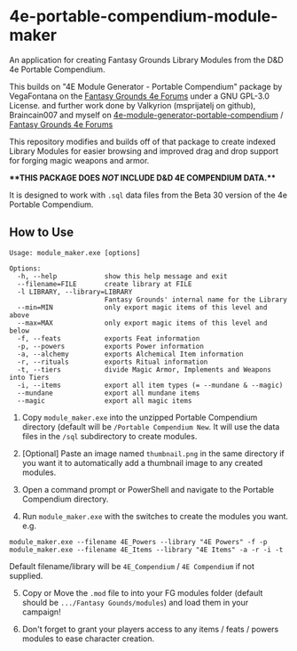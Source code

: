 # 4e-portable-compendium-module-maker
An application for creating Fantasy Grounds Library Modules from the D&amp;D 4e Portable Compendium.

This builds on
"4E Module Generator - Portable Compendium" package by VegaFontana on the [Fantasy Grounds 4e Forums](https://www.fantasygrounds.com/forums/showthread.php?60524-4E-Module-Generator-Portable-compendium-gt-Fantasy-Grounds) under a GNU GPL-3.0 License.
and further work done by Valkyrion (msprijatelj on github), Braincain007 and myself on [4e-module-generator-portable-compendium](https://github.com/msprijatelj/4e-module-generator-portable-compendium)
/ [Fantasy Grounds 4e Forums](https://www.fantasygrounds.com/forums/showthread.php?60524-4E-Module-Generator-Portable-compendium-gt-Fantasy-Grounds&p=647134&viewfull=1#post647134)

This repository modifies and builds off of that package to create indexed Library Modules for easier browsing and improved drag and drop support for forging magic weapons and armor.


**\*\*THIS PACKAGE DOES _NOT_ INCLUDE D&D 4E COMPENDIUM DATA.\*\***

It is designed to work with `.sql` data files from the Beta 30 version of the 4e Portable Compendium.

## How to Use

```
Usage: module_maker.exe [options]

Options:
  -h, --help            show this help message and exit
  --filename=FILE       create library at FILE
  -l LIBRARY, --library=LIBRARY
                        Fantasy Grounds' internal name for the Library
  --min=MIN             only export magic items of this level and above
  --max=MAX             only export magic items of this level and below
  -f, --feats           exports Feat information
  -p, --powers          exports Power information
  -a, --alchemy         exports Alchemical Item information
  -r, --rituals         exports Ritual information
  -t, --tiers           divide Magic Armor, Implements and Weapons into Tiers
  -i, --items           export all item types (= --mundane & --magic)
  --mundane             export all mundane items
  --magic               export all magic items
```

1. Copy `module_maker.exe` into the unzipped Portable Compendium directory (default will be `/Portable Compendium New`. It will use the data files in the `/sql` subdirectory to create modules.

2. \[Optional\] Paste an image named `thumbnail.png` in the same directory if you want it to automatically add a thumbnail image to any created modules.

3. Open a command prompt or PowerShell and navigate to the Portable Compendium directory.

4. Run `module_maker.exe` with the switches to create the modules you want. e.g.
```
module_maker.exe --filename 4E_Powers --library "4E Powers" -f -p
module_maker.exe --filename 4E_Items --library "4E Items" -a -r -i -t
```
Default filename/library will be `4E_Compendium` / `4E Compendium` if not supplied.

5. Copy or Move the `.mod` file to into your FG modules folder (default should be `.../Fantasy Gounds/modules`) and load them in your campaign!

6. Don't forget to grant your players access to any items / feats / powers modules to ease character creation.
